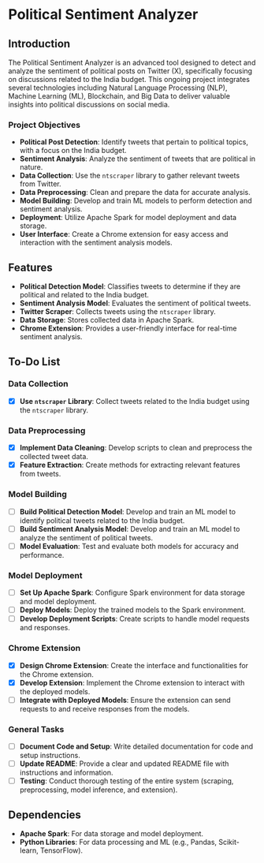 # Political Sentiment Analyzer

## Introduction

The Political Sentiment Analyzer is an advanced tool designed to detect and analyze the sentiment of political posts on Twitter (X), specifically focusing on discussions related to the India budget. This ongoing project integrates several technologies including Natural Language Processing (NLP), Machine Learning (ML), Blockchain, and Big Data to deliver valuable insights into political discussions on social media.

### Project Objectives

- **Political Post Detection**: Identify tweets that pertain to political topics, with a focus on the India budget.
- **Sentiment Analysis**: Analyze the sentiment of tweets that are political in nature.
- **Data Collection**: Use the `ntscraper` library to gather relevant tweets from Twitter.
- **Data Preprocessing**: Clean and prepare the data for accurate analysis.
- **Model Building**: Develop and train ML models to perform detection and sentiment analysis.
- **Deployment**: Utilize Apache Spark for model deployment and data storage.
- **User Interface**: Create a Chrome extension for easy access and interaction with the sentiment analysis models.

## Features

- **Political Detection Model**: Classifies tweets to determine if they are political and related to the India budget.
- **Sentiment Analysis Model**: Evaluates the sentiment of political tweets.
- **Twitter Scraper**: Collects tweets using the `ntscraper` library.
- **Data Storage**: Stores collected data in Apache Spark.
- **Chrome Extension**: Provides a user-friendly interface for real-time sentiment analysis.

## To-Do List

### Data Collection
- [x] **Use `ntscraper` Library**: Collect tweets related to the India budget using the `ntscraper` library.

### Data Preprocessing
- [x] **Implement Data Cleaning**: Develop scripts to clean and preprocess the collected tweet data.
- [x] **Feature Extraction**: Create methods for extracting relevant features from tweets.

### Model Building
- [ ] **Build Political Detection Model**: Develop and train an ML model to identify political tweets related to the India budget.
- [ ] **Build Sentiment Analysis Model**: Develop and train an ML model to analyze the sentiment of political tweets.
- [ ] **Model Evaluation**: Test and evaluate both models for accuracy and performance.

### Model Deployment
- [ ] **Set Up Apache Spark**: Configure Spark environment for data storage and model deployment.
- [ ] **Deploy Models**: Deploy the trained models to the Spark environment.
- [ ] **Develop Deployment Scripts**: Create scripts to handle model requests and responses.

### Chrome Extension
- [x] **Design Chrome Extension**: Create the interface and functionalities for the Chrome extension.
- [x] **Develop Extension**: Implement the Chrome extension to interact with the deployed models.
- [ ] **Integrate with Deployed Models**: Ensure the extension can send requests to and receive responses from the models.

### General Tasks
- [ ] **Document Code and Setup**: Write detailed documentation for code and setup instructions.
- [ ] **Update README**: Provide a clear and updated README file with instructions and information.
- [ ] **Testing**: Conduct thorough testing of the entire system (scraping, preprocessing, model inference, and extension).

## Dependencies

- **Apache Spark**: For data storage and model deployment.
- **Python Libraries**: For data processing and ML (e.g., Pandas, Scikit-learn, TensorFlow).
